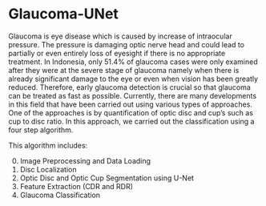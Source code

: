 # Glaucoma-UNet

Glaucoma is eye disease which is caused by increase of intraocular pressure. The pressure is damaging optic nerve head and could lead to partially or even entirely loss of eyesight if there is no appropriate treatment. In Indonesia, only 51.4% of glaucoma cases were only examined after they were at the severe stage of glaucoma namely when there is already significant damage to the eye or even when vision has been greatly reduced. Therefore, early glaucoma detection is crucial so that glaucoma can be treated as fast as possible. Currently, there are many developments in this field that have been carried out using various types of approaches. One of the approaches is by quantification of optic disc and cup’s such as cup to disc ratio. In this approach, we carried out the classification using a four step algorithm.

This algorithm includes:

0. Image Preprocessing and Data Loading
1. Disc Localization
2. Optic Disc and Optic Cup Segmentation using U-Net
3. Feature Extraction (CDR and RDR)
4. Glaucoma Classification
